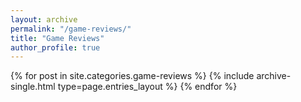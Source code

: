 ```yaml
---
layout: archive
permalink: "/game-reviews/"
title: "Game Reviews"
author_profile: true
---
```

<div>
  {% for post in site.categories.game-reviews %}
      {% include archive-single.html type=page.entries_layout %}
  {% endfor %}
</div>
